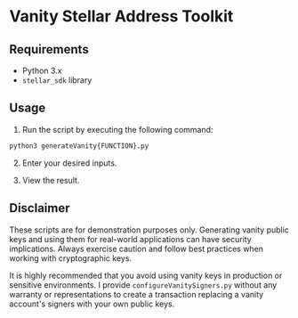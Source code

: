 # Vanity Stellar Address Toolkit

## Requirements

- Python 3.x
- `stellar_sdk` library

## Usage

1. Run the script by executing the following command:

```bash
python3 generateVanity{FUNCTION}.py
```

2. Enter your desired inputs.

3. View the result.

## Disclaimer

These scripts are for demonstration purposes only. Generating vanity public keys and using them for real-world applications can have security implications. Always exercise caution and follow best practices when working with cryptographic keys. 

It is highly recommended that you avoid using vanity keys in production or sensitive environments. I provide `configureVanitySigners.py` without any warranty or representations to create a transaction replacing a vanity account's signers with your own public keys.
